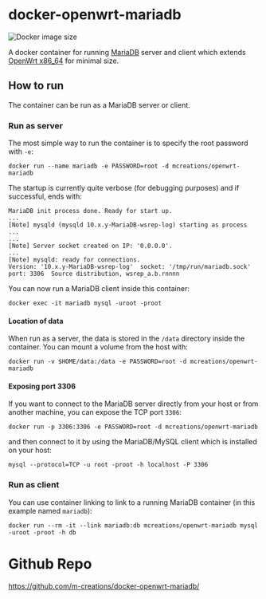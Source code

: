 # docker-openwrt-mariadb

![Docker image size](https://img.shields.io/imagelayers/image-size/mcreations/openwrt-mariadb/latest.svg)

A docker container for running [MariaDB](http://mariadb.org) server
and client which extends [OpenWrt x86_64](http://openwrt.org) for
minimal size.

## How to run

The container can be run as a MariaDB server or client.

### Run as server

The most simple way to run the container is to specify the root password with
`-e`:

```
docker run --name mariadb -e PASSWORD=root -d mcreations/openwrt-mariadb
```

The startup is currently quite verbose (for debugging purposes) and if
successful, ends with:

```
MariaDB init process done. Ready for start up.
...
[Note] mysqld (mysqld 10.x.y-MariaDB-wsrep-log) starting as process ...
...
[Note] Server socket created on IP: '0.0.0.0'.
...
[Note] mysqld: ready for connections.
Version: '10.x.y-MariaDB-wsrep-log'  socket: '/tmp/run/mariadb.sock'  port: 3306  Source distribution, wsrep_a.b.rnnnn
```

You can now run a MariaDB client inside this container:

```
docker exec -it mariadb mysql -uroot -proot
```

#### Location of data

When run as a server, the data is stored in the `/data` directory
inside the container. You can mount a volume from the host with:

```
docker run -v $HOME/data:/data -e PASSWORD=root -d mcreations/openwrt-mariadb
```

#### Exposing port 3306

If you want to connect to the MariaDB server directly from your host
or from another machine, you can expose the TCP port `3306`:

```
docker run -p 3306:3306 -e PASSWORD=root -d mcreations/openwrt-mariadb
```

and then connect to it by using the MariaDB/MySQL client which is
installed on your host:

```
mysql --protocol=TCP -u root -proot -h localhost -P 3306
```

### Run as client

You can use container linking to link to a running MariaDB container
(in this example named `mariadb`):

```
docker run --rm -it --link mariadb:db mcreations/openwrt-mariadb mysql -uroot -proot -h db
```

# Github Repo

https://github.com/m-creations/docker-openwrt-mariadb/
